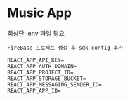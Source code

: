 # Music App

최상단 .env 파일 필요

```
FireBase 프로젝트 생성 후 sdk config 추가

REACT_APP_API_KEY=
REACT_APP_AUTH_DOMAIN=
REACT_APP_PROJECT_ID=
REACT_APP_STORAGE_BUCKET=
REACT_APP_MESSAGING_SENDER_ID=
REACT_APP_APP_ID=
```

